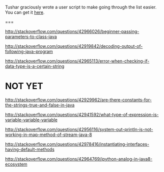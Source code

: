 Tushar graciously wrote a user script to make going through the list easier. You can get it [here](https://github.com/tusharjadhav219/Userscript-for-delete-candidates).

===

http://stackoverflow.com/questions/42966026/beginner-passing-parameters-to-class-java

http://stackoverflow.com/questions/42919842/decoding-output-of-following-java-program

http://stackoverflow.com/questions/42965113/error-when-checking-if-data-type-is-a-certain-string

NOT YET
====


http://stackoverflow.com/questions/42929962/are-there-constants-for-the-strings-true-and-false-in-java

http://stackoverflow.com/questions/42941592/what-type-of-expression-is-variable-variable-variable

http://stackoverflow.com/questions/42956116/system-out-println-is-not-working-in-map-method-of-stream-java-8

http://stackoverflow.com/questions/42978416/instantiating-interfaces-having-default-methods

http://stackoverflow.com/questions/42964769/ipython-analog-in-java8-ecosystem